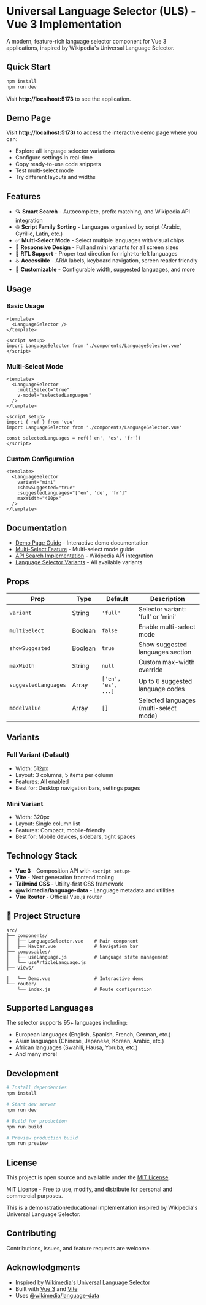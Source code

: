 # Universal Language Selector (ULS) - Vue 3 Implementation

A modern, feature-rich language selector component for Vue 3 applications, inspired by Wikipedia's Universal Language Selector.

## Quick Start

```bash
npm install
npm run dev
```

Visit **http://localhost:5173** to see the application.

## Demo Page

Visit **http://localhost:5173/** to access the interactive demo page where you can:

- Explore all language selector variations
- Configure settings in real-time
- Copy ready-to-use code snippets
- Test multi-select mode
- Try different layouts and widths

## Features

- 🔍 **Smart Search** - Autocomplete, prefix matching, and Wikipedia API integration
- 🌐 **Script Family Sorting** - Languages organized by script (Arabic, Cyrillic, Latin, etc.)
- ✅ **Multi-Select Mode** - Select multiple languages with visual chips
- 📱 **Responsive Design** - Full and mini variants for all screen sizes
- 🔄 **RTL Support** - Proper text direction for right-to-left languages
- ♿ **Accessible** - ARIA labels, keyboard navigation, screen reader friendly
- 🎨 **Customizable** - Configurable width, suggested languages, and more

## Usage

### Basic Usage

```vue
<template>
  <LanguageSelector />
</template>

<script setup>
import LanguageSelector from './components/LanguageSelector.vue'
</script>
```

### Multi-Select Mode

```vue
<template>
  <LanguageSelector 
    :multiSelect="true" 
    v-model="selectedLanguages"
  />
</template>

<script setup>
import { ref } from 'vue'
import LanguageSelector from './components/LanguageSelector.vue'

const selectedLanguages = ref(['en', 'es', 'fr'])
</script>
```

### Custom Configuration

```vue
<template>
  <LanguageSelector 
    variant="mini"
    :showSuggested="true"
    :suggestedLanguages="['en', 'de', 'fr']"
    maxWidth="400px"
  />
</template>
```

## Documentation

- [Demo Page Guide](./DEMO_PAGE_GUIDE.md) - Interactive demo documentation
- [Multi-Select Feature](./MULTI_SELECT_FEATURE.md) - Multi-select mode guide
- [API Search Implementation](./API_SEARCH_IMPLEMENTATION.md) - Wikipedia API integration
- [Language Selector Variants](./LANGUAGE_SELECTOR_VARIANTS.md) - All available variants

## Props

| Prop | Type | Default | Description |
|------|------|---------|-------------|
| `variant` | String | `'full'` | Selector variant: 'full' or 'mini' |
| `multiSelect` | Boolean | `false` | Enable multi-select mode |
| `showSuggested` | Boolean | `true` | Show suggested languages section |
| `maxWidth` | String | `null` | Custom max-width override |
| `suggestedLanguages` | Array | `['en', 'es', ...]` | Up to 6 suggested language codes |
| `modelValue` | Array | `[]` | Selected languages (multi-select mode) |

## Variants

### Full Variant (Default)

- Width: 512px
- Layout: 3 columns, 5 items per column
- Features: All enabled
- Best for: Desktop navigation bars, settings pages

### Mini Variant

- Width: 320px
- Layout: Single column list
- Features: Compact, mobile-friendly
- Best for: Mobile devices, sidebars, tight spaces

## Technology Stack

- **Vue 3** - Composition API with `<script setup>`
- **Vite** - Next generation frontend tooling
- **Tailwind CSS** - Utility-first CSS framework
- **@wikimedia/language-data** - Language metadata and utilities
- **Vue Router** - Official Vue.js router

## 📂 Project Structure

```
src/
├── components/
│   ├── LanguageSelector.vue    # Main component
│   ├── Navbar.vue              # Navigation bar
├── composables/
│   ├── useLanguage.js          # Language state management
│   └── useArticleLanguage.js
├── views/

│   └── Demo.vue                # Interactive demo
└── router/
    └── index.js                # Route configuration
```

## Supported Languages

The selector supports 95+ languages including:

- European languages (English, Spanish, French, German, etc.)
- Asian languages (Chinese, Japanese, Korean, Arabic, etc.)
- African languages (Swahili, Hausa, Yoruba, etc.)
- And many more!

## Development

```bash
# Install dependencies
npm install

# Start dev server
npm run dev

# Build for production
npm run build

# Preview production build
npm run preview
```

## License

This project is open source and available under the [MIT License](LICENSE).

MIT License - Free to use, modify, and distribute for personal and commercial purposes.

This is a demonstration/educational implementation inspired by Wikipedia's Universal Language Selector.

## Contributing

Contributions, issues, and feature requests are welcome.

## Acknowledgments

- Inspired by [Wikimedia's Universal Language Selector](https://www.mediawiki.org/wiki/Universal_Language_Selector)
- Built with [Vue 3](https://vuejs.org/) and [Vite](https://vitejs.dev/)
- Uses [@wikimedia/language-data](https://github.com/wikimedia/language-data)
